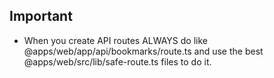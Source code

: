 ## Important

- When you create API routes ALWAYS do like @apps/web/app/api/bookmarks/route.ts and use the best @apps/web/src/lib/safe-route.ts files to do it.
